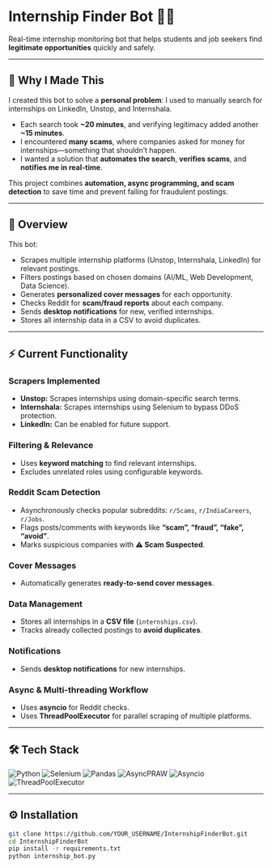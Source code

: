 # Internship Finder Bot 🤖💼
Real-time internship monitoring bot that helps students and job seekers find **legitimate opportunities** quickly and safely.

---

## 🌟 Why I Made This
I created this bot to solve a **personal problem**: I used to manually search for internships on LinkedIn, Unstop, and Internshala.  

- Each search took **~20 minutes**, and verifying legitimacy added another **~15 minutes**.
- I encountered **many scams**, where companies asked for money for internships—something that shouldn’t happen.
- I wanted a solution that **automates the search**, **verifies scams**, and **notifies me in real-time**.

This project combines **automation, async programming, and scam detection** to save time and prevent falling for fraudulent postings.

---

## 🚀 Overview
This bot:

- Scrapes multiple internship platforms (Unstop, Internshala, LinkedIn) for relevant postings.
- Filters postings based on chosen domains (AI/ML, Web Development, Data Science).
- Generates **personalized cover messages** for each opportunity.
- Checks Reddit for **scam/fraud reports** about each company.
- Sends **desktop notifications** for new, verified internships.
- Stores all internship data in a CSV to avoid duplicates.

---

## ⚡ Current Functionality

### Scrapers Implemented
- **Unstop:** Scrapes internships using domain-specific search terms.
- **Internshala:** Scrapes internships using Selenium to bypass DDoS protection.
- **LinkedIn:** Can be enabled for future support.

### Filtering & Relevance
- Uses **keyword matching** to find relevant internships.
- Excludes unrelated roles using configurable keywords.

### Reddit Scam Detection
- Asynchronously checks popular subreddits: `r/Scams`, `r/IndiaCareers`, `r/Jobs`.
- Flags posts/comments with keywords like **“scam”, “fraud”, “fake”, “avoid”**.
- Marks suspicious companies with **⚠️ Scam Suspected**.

### Cover Messages
- Automatically generates **ready-to-send cover messages**.

### Data Management
- Stores all internships in a **CSV file** (`internships.csv`).
- Tracks already collected postings to **avoid duplicates**.

### Notifications
- Sends **desktop notifications** for new internships.

### Async & Multi-threading Workflow
- Uses **asyncio** for Reddit checks.
- Uses **ThreadPoolExecutor** for parallel scraping of multiple platforms.

---

## 🛠️ Tech Stack
<p align="left">
  <img src="https://img.shields.io/badge/Python-3776AB?style=for-the-badge&logo=python&logoColor=white" alt="Python" />
  <img src="https://img.shields.io/badge/Selenium-43B02A?style=for-the-badge&logo=selenium&logoColor=white" alt="Selenium" />
  <img src="https://img.shields.io/badge/Pandas-150458?style=for-the-badge&logo=pandas&logoColor=white" alt="Pandas" />
  <img src="https://img.shields.io/badge/AsyncPRAW-FF4500?style=for-the-badge&logo=python&logoColor=white" alt="AsyncPRAW" />
  <img src="https://img.shields.io/badge/Asyncio-00599C?style=for-the-badge&logo=python&logoColor=white" alt="Asyncio" />
  <img src="https://img.shields.io/badge/ThreadPoolExecutor-FF7F50?style=for-the-badge&logo=python&logoColor=white" alt="ThreadPoolExecutor" />
</p>

---

## ⚙️ Installation
```bash
git clone https://github.com/YOUR_USERNAME/InternshipFinderBot.git
cd InternshipFinderBot
pip install -r requirements.txt
python internship_bot.py

